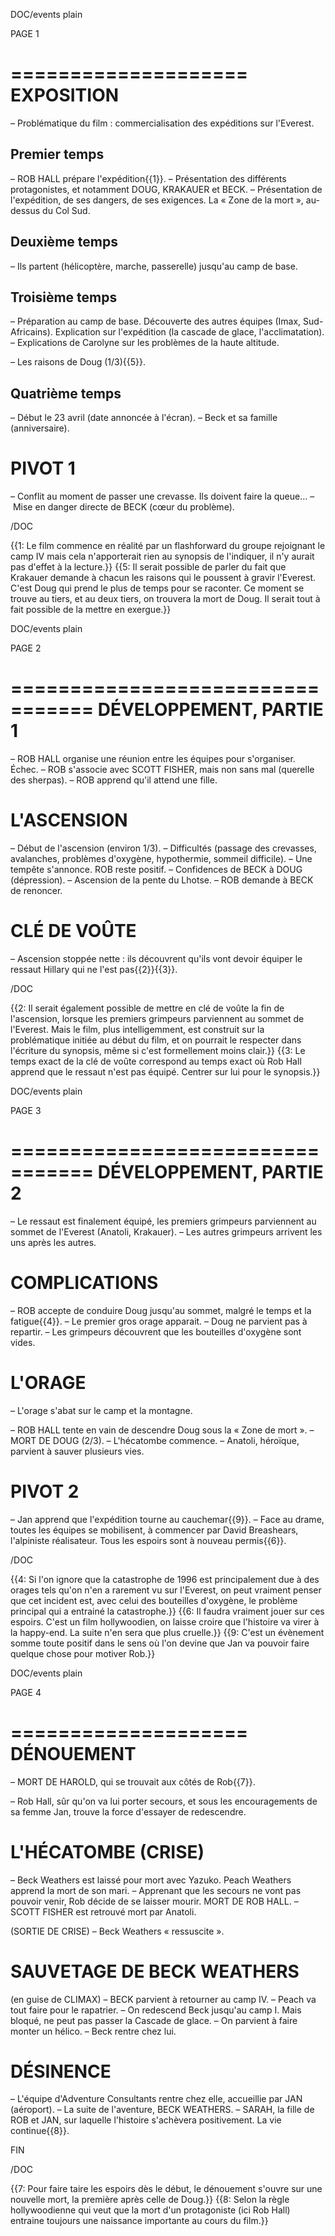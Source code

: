 DOC/events plain

<div class='right'>PAGE 1</div>

====================
     EXPOSITION
====================

– Problématique du film : commercialisation des expéditions sur l'Everest.

Premier temps
-------------
– ROB HALL prépare l'expédition{{1}}.
– Présentation des différents protagonistes, et notamment DOUG, KRAKAUER et BECK.
– Présentation de l'expédition, de ses dangers, de ses exigences. La « Zone de la mort », au-dessus du Col Sud.

Deuxième temps
--------------
– Ils partent (hélicoptère, marche, passerelle) jusqu'au camp de base.

Troisième temps
---------------
– Préparation au camp de base. Découverte des autres équipes (Imax, Sud-Africains). Explication sur l'expédition (la cascade de glace, l'acclimatation).
– Explications de Carolyne sur les problèmes de la haute altitude.

– Les raisons de Doug (1/3){{5}}.

Quatrième temps
---------------
– Début le 23 avril (date annoncée à l'écran). 
– Beck et sa famille (anniversaire).

PIVOT 1
=======
– Conflit au moment de passer une crevasse. Ils doivent faire la queue… 
– Mise en danger directe de BECK (cœur du problème).

/DOC


<!-- NOTES -->

{{1: Le film commence en réalité par un flashforward du groupe rejoignant le camp IV mais cela n'apporterait rien au synopsis de l'indiquer, il n'y aurait pas d'effet à la lecture.}}
{{5: Il serait possible de parler du fait que Krakauer demande à chacun les raisons qui le poussent à gravir l'Everest. C'est Doug qui prend le plus de temps pour se raconter. Ce moment se trouve au tiers, et au deux tiers, on trouvera la mort de Doug. Il serait tout à fait possible de la mettre en exergue.}}
<!-- /NOTES -->


DOC/events plain

<div class='right'>PAGE 2</div>

=================================
     DÉVELOPPEMENT, PARTIE 1
=================================

– ROB HALL organise une réunion entre les équipes pour s'organiser. Échec.
– ROB s'associe avec SCOTT FISHER, mais non sans mal (querelle des sherpas).
– ROB apprend qu'il attend une fille.

L'ASCENSION
===========
– Début de l'ascension (environ 1/3).
– Difficultés (passage des crevasses, avalanches, problèmes d'oxygène, hypothermie, sommeil difficile).
– Une tempête s'annonce. ROB reste positif.
– Confidences de BECK à DOUG (dépression).
– Ascension de la pente du Lhotse.
– ROB demande à BECK de renoncer.

CLÉ DE VOÛTE
============

– Ascension stoppée nette : ils découvrent qu'ils vont devoir équiper le ressaut Hillary qui ne l'est pas{{2}}{{3}}.

/DOC


<!-- NOTES -->

{{2: Il serait également possible de mettre en clé de voûte la fin de l'ascension, lorsque les premiers grimpeurs parviennent au sommet de l'Everest. Mais le film, plus intelligemment, est construit sur la problématique initiée au début du film, et on pourrait le respecter dans l'écriture du synopsis, même si c'est formellement moins clair.}}
{{3: Le temps exact de la clé de voûte correspond au temps exact où Rob Hall apprend que le ressaut n'est pas équipé. Centrer sur lui pour le synopsis.}}

<!-- /NOTES -->

DOC/events plain

<div class='right'>PAGE 3</div>

=================================
     DÉVELOPPEMENT, PARTIE 2
=================================

– Le ressaut est finalement équipé, les premiers grimpeurs parviennent au sommet de l'Everest (Anatoli, Krakauer).
– Les autres grimpeurs arrivent les uns après les autres.

COMPLICATIONS
=============
– ROB accepte de conduire Doug jusqu'au sommet, malgré le temps et la fatigue{{4}}.
– Le premier gros orage apparait. 
– Doug ne parvient pas à repartir.
– Les grimpeurs découvrent que les bouteilles d'oxygène sont vides.

L'ORAGE
=======
– L'orage s'abat sur le camp et la montagne.

– ROB HALL tente en vain de descendre Doug sous la « Zone de mort ».
– MORT DE DOUG (2/3).
– L'hécatombe commence.
– Anatoli, héroïque, parvient à sauver plusieurs vies.


PIVOT 2
=======
– Jan apprend que l'expédition tourne au cauchemar{{9}}.
– Face au drame, toutes les équipes se mobilisent, à commencer par David Breashears, l'alpiniste réalisateur. Tous les espoirs sont à nouveau permis{{6}}.

/DOC


<!-- NOTES -->

{{4: Si l'on ignore que la catastrophe de 1996 est principalement due à des orages tels qu'on n'en a rarement vu sur l'Everest, on peut vraiment penser que cet incident est, avec celui des bouteilles d'oxygène, le problème principal qui a entrainé la catastrophe.}}
{{6: Il faudra vraiment jouer sur ces espoirs. C'est un film hollywoodien, on laisse croire que l'histoire va virer à la happy-end. La suite n'en sera que plus cruelle.}}
{{9: C'est un évènement somme toute positif dans le sens où l'on devine que Jan va pouvoir faire quelque chose pour motiver Rob.}}

<!-- /NOTES -->


DOC/events plain

<div class='right'>PAGE 4</div>

====================
     DÉNOUEMENT
====================

– MORT DE HAROLD, qui se trouvait aux côtés de Rob{{7}}.

– Rob Hall, sûr qu'on va lui porter secours, et sous les encouragements de sa femme Jan, trouve la force d'essayer de redescendre.

L'HÉCATOMBE (CRISE)
===================
– Beck Weathers est laissé pour mort avec Yazuko. Peach Weathers apprend la mort de son mari.
– Apprenant que les secours ne vont pas pouvoir venir, Rob décide de se laisser mourir. MORT DE ROB HALL.
– SCOTT FISHER est retrouvé mort par Anatoli.

(SORTIE DE CRISE)
– Beck Weathers « ressuscite ».

SAUVETAGE DE BECK WEATHERS
==========================
(en guise de CLIMAX)
– BECK parvient à retourner au camp IV. 
– Peach va tout faire pour le rapatrier.
– On redescend Beck jusqu'au camp I. Mais bloqué, ne peut pas passer la Cascade de glace. 
– On parvient à faire monter un hélico. 
– Beck rentre chez lui.

DÉSINENCE
=========

– L'équipe d'Adventure Consultants rentre chez elle, accueillie par JAN (aéroport).
– La suite de l'aventure, BECK WEATHERS.
– SARAH, la fille de ROB et JAN, sur laquelle l'histoire s'achèvera positivement. La vie continue{{8}}.

FIN

/DOC

<!-- NOTES -->

{{7: Pour faire taire les espoirs dès le début, le dénouement s'ouvre sur une nouvelle mort, la première après celle de Doug.}}
{{8: Selon la règle hollywoodienne qui veut que la mort d'un protagoniste (ici Rob Hall) entraine toujours une naissance importante au cours du film.}}

<!-- /NOTES -->